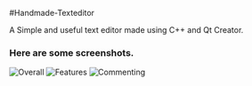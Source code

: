 #Handmade-Texteditor

A Simple and useful text editor made using C++ and Qt Creator.

### Here are some screenshots.

![Overall](../Screenshots/Txt1.jpeg "Main menu.")
![Features](../Screenshots/Txt2.jpeg "Fonts,Features,Colors")
![Commenting](../Screenshots/Txt3.jpeg "Different types of commenting")
